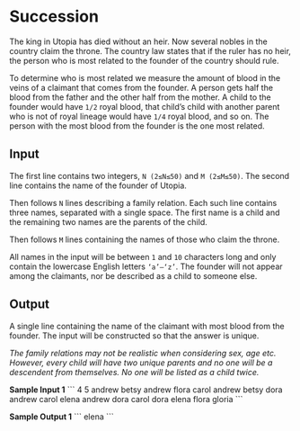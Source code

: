 # Succession

The king in Utopia has died without an heir. Now several nobles in the country claim the throne. The country law states that if the ruler has no heir, the person who is most related to the founder of the country should rule.

To determine who is most related we measure the amount of blood in the veins of a claimant that comes from the founder. A person gets half the blood from the father and the other half from the mother. A child to the founder would have `1/2` royal blood, that child’s child with another parent who is not of royal lineage would have `1/4` royal blood, and so on. The person with the most blood from the founder is the one most related.

## Input
The first line contains two integers, `N (2≤N≤50)` and `M (2≤M≤50)`. The second line contains the name of the founder of Utopia.

Then follows `N` lines describing a family relation. Each such line contains three names, separated with a single space. The first name is a child and the remaining two names are the parents of the child.

Then follows `M` lines containing the names of those who claim the throne.

All names in the input will be between `1` and `10` characters long and only contain the lowercase English letters `‘a’–‘z’`. The founder will not appear among the claimants, nor be described as a child to someone else.

## Output
A single line containing the name of the claimant with most blood from the founder. The input will be constructed so that the answer is unique.

*The family relations may not be realistic when considering sex, age etc. However, every child will have two unique parents and no one will be a descendent from themselves. No one will be listed as a child twice.*

<div>
    <p align='left'>
    <b>Sample Input 1</b>
    ```
    4 5
    andrew
    betsy andrew flora
    carol andrew betsy
    dora andrew carol
    elena andrew dora
    carol
    dora
    elena
    flora
    gloria
    ```
    </p>
    <p align='left'>
    <b>Sample Output 1</b>
    ```
    elena
    ```
    </p>
</div>
